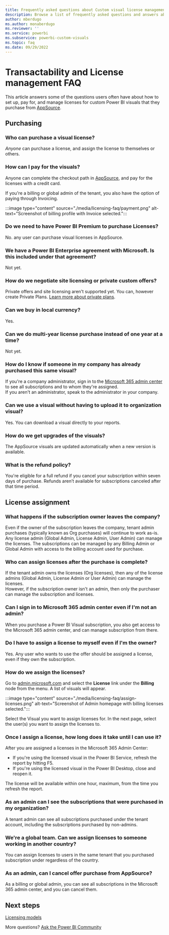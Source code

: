 ```yaml
---  
title: Frequently asked questions about Custom visual license management
description: Browse a list of frequently asked questions and answers about transactability and license management for custom Power BI visuals
author: mberdugo
ms.author: monaberdugo
ms.reviewer: ''
ms.service: powerbi
ms.subservice: powerbi-custom-visuals
ms.topic: faq
ms.date: 09/29/2022
---
```


# Transactability and License management FAQ

This article answers some of the questions users often have about how to set up, pay for, and manage licenses for custom Power BI visuals that they purchase from [AppSource](https://appsource.microsoft.com/).

## Purchasing

### Who can purchase a visual license?

*Anyone* can purchase a license, and assign the license to themselves or others.

### How can I pay for the visuals?

Anyone can complete the checkout path in [AppSource](https://appsource.microsoft.com/), and pay for the licenses with a credit card.  

If you're a billing or global admin of the tenant, you also have the option of paying through Invoicing.

:::image type="content" source="./media/licensing-faq/payment.png" alt-text="Screenshot of billing profile with Invoice selected.":::

### Do we need to have Power BI Premium to purchase Licenses?

No. any user can purchase visual licenses in AppSource.

### We have a Power BI Enterprise agreement with Microsoft. Is this included under that agreement?  

Not yet.  

### How do we negotiate site licensing or private custom offers?

Private offers and site licensing aren't supported yet. You can, however create Private Plans. [Learn more about private plans](/azure/marketplace/private-plans).

### Can we buy in local currency?

Yes.

### Can we do multi-year license purchase instead of one year at a time?

Not yet.  

### How do I know if someone in my company has already purchased this same visual?

If you're a company administrator, sign in to the [Microsoft 365 admin center](https://admin.microsoft.com/Adminportal/Home#/homepage) to see all subscriptions and to whom they're assigned.  
If you aren't an administrator, speak to the administrator in your company.

### Can we use a visual without having to upload it to organization visual?

Yes. You can download a visual directly to your reports.  

### How do we get upgrades of the visuals?  

The AppSource visuals are updated automatically when a new version is available.

### What is the refund policy?

You're eligible for a full refund if you cancel your subscription within seven days of purchase. Refunds aren’t available for subscriptions canceled after that time period.

## License assignment

### What happens if the subscription owner leaves the company?

Even if the owner of the subscription leaves the company, tenant admin purchases (typically known as Org purchases) will continue to work as-is. Any license admin (Global Admin, License Admin, User Admin) can manage the licenses. The subscriptions can be managed by any Billing Admin or Global Admin with access to the billing account used for purchase.

### Who can assign licenses after the purchase is complete?

If the tenant admin owns the licenses (Org licenses), then any of the license admins (Global Admin, License Admin or User Admin) can manage the licenses.  
However, if the subscription owner isn't an admin, then only the purchaser can manage the subscription and licenses.

### Can I sign in to Microsoft 365 admin center even if I'm not an admin?

When you purchase a Power BI Visual subscription, you also get access to the Microsoft 365 admin center, and can manage subscription from there.

### Do I have to assign a license to myself even if I'm the owner?

Yes. Any user who wants to use the offer should be assigned a license, even if they own the subscription.

### How do we assign the licenses?

Go to [admin.microsoft.com](https://admin.microsoft.com/) and select the **License** link under the **Billing** node from the menu. A list of visuals will appear.

:::image type="content" source="./media/licensing-faq/assign-licenses.png" alt-text="Screenshot of Admin homepage with billing licenses selected.":::

Select the Visual you want to assign licenses for. In the next page, select the user(s) you want to assign the licenses to.

### Once I assign a license, how long does it take until I can use it?

After you are assigned a licenses in the Microsoft 365 Admin Center:

* If you're using the licensed visual in the Power BI Service, refresh the report by hitting F5.
* If you're using the licensed visual in the Power BI Desktop, close and reopen it.

The license will be available within one hour, maximum, from the time you refresh the report.

### As an admin can I see the subscriptions that were purchased in my organization?

A tenant admin can see all subscriptions purchased under the tenant account, including the subscriptions purchased by non-admins.

### We're a global team. Can we assign licenses to someone working in another country?

You can assign licenses to users in the same tenant that you purchased subscription under regardless of the country.

### As an admin, can I cancel offer purchase from AppSource?

As a billing or global admin, you can see all subscriptions in the Microsoft 365 admin center, and you can cancel them.

## Next steps

[Licensing models](custom-visual-licenses.md)

More questions? [Ask the Power BI Community](https://community.powerbi.com)
